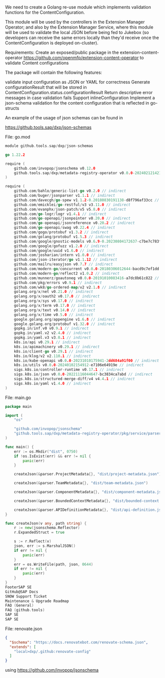 We need to create a Golang re-use module which implements validation functions for the ContentConfiguration.

This module will be used by the controllers in the Extension Manager Operator; and also by the Extension Manager Service, where this module will be used to validate the local JSON before being fed to Jukebox (so developers can receive the same errors locally than they'd receive once the ContentConfiguration is deployed on-cluster).



Requirements:
Create an exposed/public package in the extension-content-operator https://github.com/openmfp/extension-content-operator to validate Content configurations

The package will contain the following features:

validate input configuration as JSON or YAML for correctness
Generate configurationResult that will be stored in ContentConfiguration.status.configurationResult
Return descriptive error messages in case validation fails
Support inlineConfiguration
Implement a json-schema validation for the content configuration that is reflected in go-structs


An example of the usage of json schemas can be found in

https://github.tools.sap/dxp/json-schemas

File: go.mod

```go
module github.tools.sap/dxp/json-schemas

go 1.22.2

require (
	github.com/invopop/jsonschema v0.12.0
	github.tools.sap/dxp/metadata-registry-operator v0.0.0-20240212142158-393bffc1d6a3
)

require (
	github.com/bahlo/generic-list-go v0.2.0 // indirect
	github.com/buger/jsonparser v1.1.1 // indirect
	github.com/davecgh/go-spew v1.1.2-0.20180830191138-d8f796af33cc // indirect
	github.com/emicklei/go-restful/v3 v3.11.0 // indirect
	github.com/evanphx/json-patch/v5 v5.8.0 // indirect
	github.com/go-logr/logr v1.4.1 // indirect
	github.com/go-openapi/jsonpointer v0.20.0 // indirect
	github.com/go-openapi/jsonreference v0.20.2 // indirect
	github.com/go-openapi/swag v0.22.4 // indirect
	github.com/gogo/protobuf v1.3.2 // indirect
	github.com/golang/protobuf v1.5.3 // indirect
	github.com/google/gnostic-models v0.6.9-0.20230804172637-c7be7c783f49 // indirect
	github.com/google/gofuzz v1.2.0 // indirect
	github.com/google/uuid v1.6.0 // indirect
	github.com/josharian/intern v1.0.0 // indirect
	github.com/json-iterator/go v1.1.12 // indirect
	github.com/mailru/easyjson v0.7.7 // indirect
	github.com/modern-go/concurrent v0.0.0-20180306012644-bacd9c7ef1dd // indirect
	github.com/modern-go/reflect2 v1.0.2 // indirect
	github.com/munnerz/goautoneg v0.0.0-20191010083416-a7dc8b61c822 // indirect
	github.com/pkg/errors v0.9.1 // indirect
	github.com/wk8/go-ordered-map/v2 v2.1.8 // indirect
	golang.org/x/net v0.21.0 // indirect
	golang.org/x/oauth2 v0.17.0 // indirect
	golang.org/x/sys v0.17.0 // indirect
	golang.org/x/term v0.17.0 // indirect
	golang.org/x/text v0.14.0 // indirect
	golang.org/x/time v0.5.0 // indirect
	google.golang.org/appengine v1.6.8 // indirect
	google.golang.org/protobuf v1.32.0 // indirect
	gopkg.in/inf.v0 v0.9.1 // indirect
	gopkg.in/yaml.v2 v2.4.0 // indirect
	gopkg.in/yaml.v3 v3.0.1 // indirect
	k8s.io/api v0.29.1 // indirect
	k8s.io/apimachinery v0.29.1 // indirect
	k8s.io/client-go v0.29.1 // indirect
	k8s.io/klog/v2 v2.110.1 // indirect
	k8s.io/kube-openapi v0.0.0-20231010175941-2dd684a91f00 // indirect
	k8s.io/utils v0.0.0-20240102154912-e7106e64919e // indirect
	sigs.k8s.io/controller-runtime v0.17.1 // indirect
	sigs.k8s.io/json v0.0.0-20221116044647-bc3834ca7abd // indirect
	sigs.k8s.io/structured-merge-diff/v4 v4.4.1 // indirect
	sigs.k8s.io/yaml v1.4.0 // indirect
)
````


File: main.go

```go
package main

import (
	"os"

	"github.com/invopop/jsonschema"
	"github.tools.sap/dxp/metadata-registry-operator/pkg/service/parser"
)

func main() {
	err := os.Mkdir("dist", 0750)
	if !os.IsExist(err) && err != nil {
		panic(err)
	}

	createJson(&parser.ProjectMetadata{}, "dist/project-metadata.json")

	createJson(&parser.TeamMetadata{}, "dist/team-metadata.json")

	createJson(&parser.ComponentMetadata{}, "dist/component-metadata.json")

	createJson(&parser.BoundedContextMetadata{}, "dist/bounded-context.json")

	createJson(&parser.APIDefinitionMetadata{}, "dist/api-definition.json")
}

func createJson(v any, path string) {
	r := new(jsonschema.Reflector)
	r.ExpandedStruct = true

	s := r.Reflect(v)
	json, err := s.MarshalJSON()
	if err != nil {
		panic(err)
	}
	err = os.WriteFile(path, json, 0644)
	if err != nil {
		panic(err)
	}
}
FooterSAP SE
GitHub@SAP Docs
SNOW Support Ticket
Maintenance & Upgrade Roadmap
FAQ (General)
FAQ (github.tools)
SAP SE
SAP SE

```

File: renovate.json

```json
{
  "$schema": "https://docs.renovatebot.com/renovate-schema.json",
  "extends": [
    "local>dxp/.github:renovate-config"
  ]
}
```


using https://github.com/invopop/jsonschema